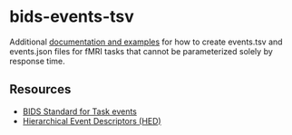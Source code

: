 # bids-events-tsv
Additional [documentation and examples](https://github.com/switt4/bids-events-tsv/wiki/BIDS-events.tsv-wiki) for how to create events.tsv and events.json files for fMRI tasks that cannot be parameterized solely by response time.

## Resources
- [BIDS Standard for Task events](https://bids-specification.readthedocs.io/en/stable/04-modality-specific-files/05-task-events.html)
- [Hierarchical Event Descriptors (HED)](https://hed-specification.readthedocs.io/en/latest/index.html)

